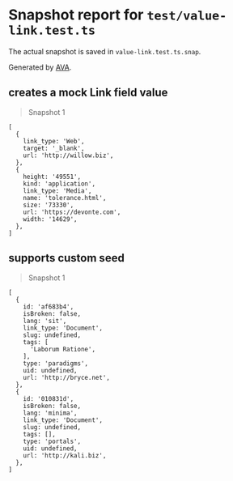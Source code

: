 # Snapshot report for `test/value-link.test.ts`

The actual snapshot is saved in `value-link.test.ts.snap`.

Generated by [AVA](https://avajs.dev).

## creates a mock Link field value

> Snapshot 1

    [
      {
        link_type: 'Web',
        target: '_blank',
        url: 'http://willow.biz',
      },
      {
        height: '49551',
        kind: 'application',
        link_type: 'Media',
        name: 'tolerance.html',
        size: '73330',
        url: 'https://devonte.com',
        width: '14629',
      },
    ]

## supports custom seed

> Snapshot 1

    [
      {
        id: 'af683b4',
        isBroken: false,
        lang: 'sit',
        link_type: 'Document',
        slug: undefined,
        tags: [
          'Laborum Ratione',
        ],
        type: 'paradigms',
        uid: undefined,
        url: 'http://bryce.net',
      },
      {
        id: '010831d',
        isBroken: false,
        lang: 'minima',
        link_type: 'Document',
        slug: undefined,
        tags: [],
        type: 'portals',
        uid: undefined,
        url: 'http://kali.biz',
      },
    ]
